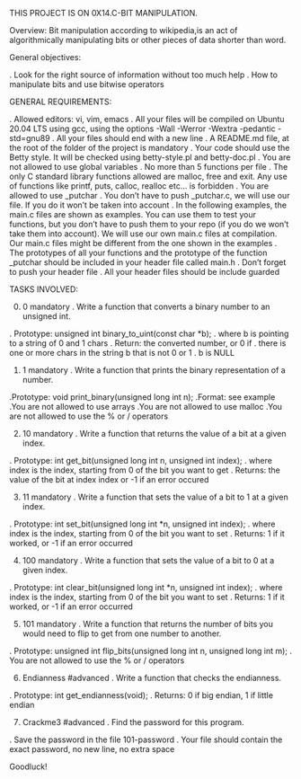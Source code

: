THIS PROJECT IS ON 0X14.C-BIT MANIPULATION.

Overview: Bit manipulation according to wikipedia,is an act of algorithmically manipulating bits or other pieces of data shorter than word.

General objectives:

. Look for the right source of information without too much help
. How to manipulate bits and use bitwise operators

GENERAL REQUIREMENTS:

. Allowed editors: vi, vim, emacs
. All your files will be compiled on Ubuntu 20.04 LTS using gcc, using the options -Wall -Werror -Wextra -pedantic -std=gnu89
. All your files should end with a new line
. A README.md file, at the root of the folder of the project is mandatory
. Your code should use the Betty style. It will be checked using betty-style.pl and betty-doc.pl
. You are not allowed to use global variables
. No more than 5 functions per file
. The only C standard library functions allowed are malloc, free and exit. Any use of functions like printf, puts, calloc, realloc etc… is forbidden
. You are allowed to use _putchar
. You don’t have to push _putchar.c, we will use our file. If you do it won’t be taken into account
. In the following examples, the main.c files are shown as examples. You can use them to test your functions, but you don’t have to push them to your repo (if you do we won’t take them into account). We will use our own main.c files at compilation. Our main.c files might be different from the one shown in the examples
. The prototypes of all your functions and the prototype of the function _putchar should be included in your header file called main.h
. Don’t forget to push your header file
. All your header files should be include guarded

TASKS INVOLVED:

0. 0
mandatory
. Write a function that converts a binary number to an unsigned int.

. Prototype: unsigned int binary_to_uint(const char *b);
. where b is pointing to a string of 0 and 1 chars
. Return: the converted number, or 0 if
. there is one or more chars in the string b that is not 0 or 1
. b is NULL

1. 1
mandatory
. Write a function that prints the binary representation of a number.

.Prototype: void print_binary(unsigned long int n);
.Format: see example
.You are not allowed to use arrays
.You are not allowed to use malloc
.You are not allowed to use the % or / operators

2. 10
mandatory
. Write a function that returns the value of a bit at a given index.

. Prototype: int get_bit(unsigned long int n, unsigned int index);
. where index is the index, starting from 0 of the bit you want to get
. Returns: the value of the bit at index index or -1 if an error occured

3. 11
mandatory
. Write a function that sets the value of a bit to 1 at a given index.

. Prototype: int set_bit(unsigned long int *n, unsigned int index);
. where index is the index, starting from 0 of the bit you want to set
. Returns: 1 if it worked, or -1 if an error occurred

4. 100
mandatory
. Write a function that sets the value of a bit to 0 at a given index.

. Prototype: int clear_bit(unsigned long int *n, unsigned int index);
. where index is the index, starting from 0 of the bit you want to set
. Returns: 1 if it worked, or -1 if an error occurred

5. 101
mandatory
. Write a function that returns the number of bits you would need to flip to get from one number to another.

. Prototype: unsigned int flip_bits(unsigned long int n, unsigned long int m);
. You are not allowed to use the % or / operators

6. Endianness
#advanced
. Write a function that checks the endianness.

. Prototype: int get_endianness(void);
. Returns: 0 if big endian, 1 if little endian

7. Crackme3
#advanced
. Find the password for this program.

. Save the password in the file 101-password
. Your file should contain the exact password, no new line, no extra space

Goodluck!
